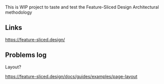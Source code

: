 This is WIP project to taste and test the Feature-Sliced Design Architectural methodology

## Links

https://feature-sliced.design/

## Problems log

Layout?

https://feature-sliced.design/docs/guides/examples/page-layout
